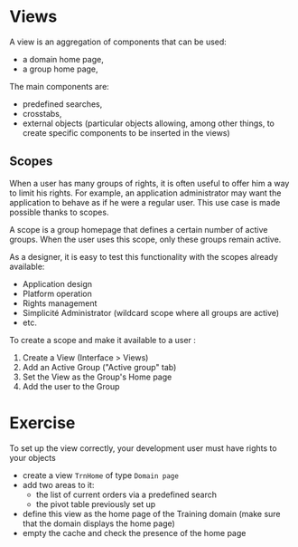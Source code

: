Views
====================

A view is an aggregation of components that can be used:
- a domain home page,
- a group home page,

The main components are:
- predefined searches,
- crosstabs,
- external objects (particular objects allowing, among other things, to create specific components to be inserted in the views)

Scopes
---------------------------

When a user has many groups of rights, it is often useful to offer him a way to limit his rights. For example, an application administrator may want the application to behave as if he were a regular user. This use case is made possible thanks to scopes.

A scope is a group homepage that defines a certain number of active groups. When the user uses this scope, only these groups remain active.

As a designer, it is easy to test this functionality with the scopes already available:
- Application design
- Platform operation
- Rights management
- Simplicité Administrator (wildcard scope where all groups are active)
- etc.

To create a scope and make it available to a user : 

1. Create a View (Interface > Views)
2. Add an Active Group ("Active group" tab)
3. Set the View as the Group's Home page
4. Add the user to the Group

Exercise
====================  

<div class="error"> To set up the view correctly, your development user must have rights to your objects </div>  
  
- create a view `TrnHome` of type `Domain page`
- add two areas to it:
    - the list of current orders via a predefined search
    - the pivot table previously set up
- define this view as the home page of the Training domain (make sure that the domain displays the home page)
- empty the cache and check the presence of the home page
